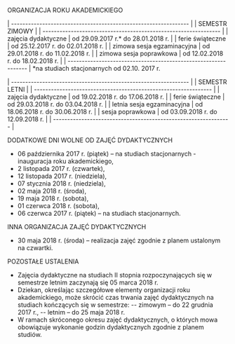 ORGANIZACJA ROKU AKADEMICKIEGO

| --------------------------------------------------------------- | 
| SEMESTR ZIMOWY	                                                |
| --------------------------------------------------------------- | 
| zajęcia dydaktyczne	       | od 29.09.2017 r.* do 28.01.2018 r. |
| ferie świąteczne	         | od 25.12.2017 r. do 02.01.2018 r.  |
| zimowa sesja egzaminacyjna | od 29.01.2018 r. do 11.02.2018 r.  |
| zimowa sesja poprawkowa	   | od 12.02.2018 r. do 18.02.2018 r.  |
| --------------------------------------------------------------- | 
*na studiach stacjonarnych od 02.10. 2017 r.

| --------------------------------------------------------------- | 
| SEMESTR LETNI	                                                  |
| --------------------------------------------------------------- | 
| zajęcia dydaktyczne	       | od 19.02.2018 r. do 17.06.2018 r.  |
| ferie świąteczne	         | od 29.03.2018 r. do 03.04.2018 r.  |
| letnia sesja egzaminacyjna | od 18.06.2018 r. do 30.06.2018 r.  |
| sesja poprawkowa	         | od 03.09.2018 r. do 12.09.2018 r.  |
| --------------------------------------------------------------- | 

DODATKOWE DNI WOLNE OD ZAJĘĆ DYDAKTYCZNYCH
- 06 października 2017 r. (piątek) – na studiach stacjonarnych - inauguracja roku akademickiego,
- 2 listopada 2017 r. (czwartek),
- 12 listopada 2017 r. (niedziela),
- 07 stycznia 2018 r. (niedziela),
- 02 maja 2018 r. (środa),
- 19 maja 2018 r. (sobota),
- 01 czerwca 2018 r. (sobota),
- 06 czerwca 2017 r. (piątek) – na studiach stacjonarnych.

INNA ORGANIZACJA ZAJĘĆ DYDAKTYCZNYCH
- 30 maja 2018 r. (środa) – realizacja zajęć zgodnie z planem ustalonym na czwartki.

POZOSTAŁE USTALENIA 
- Zajęcia dydaktyczne na studiach II stopnia rozpoczynających się w semestrze letnim zaczynają się 05 marca 2018 r.
- Dziekan, określając szczegółowe elementy organizacji roku akademickiego, może skrócić czas trwania zajęć dydaktycznych na studiach kończących się w semestrze:
  -- zimowym – do 22 grudnia 2017 r.,
  -- letnim – do 25 maja 2018 r.
- W ramach skróconego okresu zajęć dydaktycznych, o których mowa obowiązuje wykonanie godzin dydaktycznych zgodnie z planem studiów.
